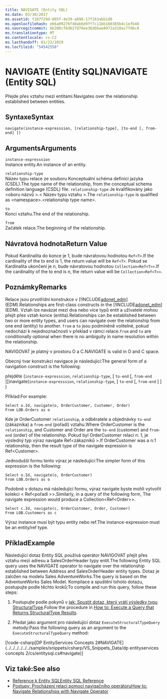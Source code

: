 ```yaml
---
title: NAVIGATE (Entity SQL)
ms.date: 03/30/2017
ms.assetid: f107f29d-005f-4e39-a898-17f163abb1d0
ms.openlocfilehash: e66a09276f40ab6d9ff7c11bb160385b4c1efb48
ms.sourcegitcommit: 6b308cf6d627d78ee36dbbae8972a310ac7fd6c8
ms.translationtype: MT
ms.contentlocale: cs-CZ
ms.lasthandoff: 01/23/2019
ms.locfileid: "54542558"
---
```

# <a name="navigate-entity-sql"></a><span data-ttu-id="20948-102">NAVIGATE (Entity SQL)</span><span class="sxs-lookup"><span data-stu-id="20948-102">NAVIGATE (Entity SQL)</span></span>
<span data-ttu-id="20948-103">Přejde přes vztahu mezi entitami.</span><span class="sxs-lookup"><span data-stu-id="20948-103">Navigates over the relationship established between entities.</span></span>  
  
## <a name="syntax"></a><span data-ttu-id="20948-104">Syntaxe</span><span class="sxs-lookup"><span data-stu-id="20948-104">Syntax</span></span>  
  
```  
navigate(instance-expresssion, [relationship-type], [to-end [, from-end] ])  
```  
  
## <a name="arguments"></a><span data-ttu-id="20948-105">Arguments</span><span class="sxs-lookup"><span data-stu-id="20948-105">Arguments</span></span>  
 `instance-expresssion`  
 <span data-ttu-id="20948-106">Instance entity.</span><span class="sxs-lookup"><span data-stu-id="20948-106">An instance of an entity.</span></span>  
  
 `relationship-type`  
 <span data-ttu-id="20948-107">Název typu relace ze souboru Konceptuální schéma definici jazyka (CSDL).</span><span class="sxs-lookup"><span data-stu-id="20948-107">The type name of the relationship, from the conceptual schema definition language (CSDL) file.</span></span> <span data-ttu-id="20948-108">`relationship-type` Je kvalifikovány jako \<oboru názvů >.\< Název typu vztahu >.</span><span class="sxs-lookup"><span data-stu-id="20948-108">The `relationship-type` is qualified as \<namespace>.\<relationship type name>.</span></span>  
  
 `to`  
 <span data-ttu-id="20948-109">Konci vztahu.</span><span class="sxs-lookup"><span data-stu-id="20948-109">The end of the relationship.</span></span>  
  
 `from`  
 <span data-ttu-id="20948-110">Začátek relace.</span><span class="sxs-lookup"><span data-stu-id="20948-110">The beginning of the relationship.</span></span>  
  
## <a name="return-value"></a><span data-ttu-id="20948-111">Návratová hodnota</span><span class="sxs-lookup"><span data-stu-id="20948-111">Return Value</span></span>  
 <span data-ttu-id="20948-112">Pokud Kardinalita do konce je 1, bude návratovou hodnotou `Ref<T>`.</span><span class="sxs-lookup"><span data-stu-id="20948-112">If the cardinality of the to end is 1, the return value will be `Ref<T>`.</span></span> <span data-ttu-id="20948-113">Pokud se Kardinalita ukončení je n, bude návratovou hodnotou `Collection<Ref<T>>`.</span><span class="sxs-lookup"><span data-stu-id="20948-113">If the cardinality of the to end is n, the return value will be `Collection<Ref<T>>`.</span></span>  
  
## <a name="remarks"></a><span data-ttu-id="20948-114">Poznámky</span><span class="sxs-lookup"><span data-stu-id="20948-114">Remarks</span></span>  
 <span data-ttu-id="20948-115">Relace jsou prvotřídní konstrukce v [!INCLUDE[adonet_edm](../../../../../../includes/adonet-edm-md.md)] (EDM).</span><span class="sxs-lookup"><span data-stu-id="20948-115">Relationships are first-class constructs in the [!INCLUDE[adonet_edm](../../../../../../includes/adonet-edm-md.md)] (EDM).</span></span> <span data-ttu-id="20948-116">Vztah lze navázat mezi dva nebo více typů entit a uživatelé mohou přejít přes vztah konce (entita).</span><span class="sxs-lookup"><span data-stu-id="20948-116">Relationships can be established between two or more entity types, and users can navigate over the relationship from one end (entity) to another.</span></span> <span data-ttu-id="20948-117">`from` a `to` jsou podmíněně volitelné, pokud nedochází k nejednoznačnosti v překlad v rámci relace.</span><span class="sxs-lookup"><span data-stu-id="20948-117">`from` and `to` are conditionally optional when there is no ambiguity in name resolution within the relationship.</span></span>  
  
 <span data-ttu-id="20948-118">NAVIGOVAT je platný v prostoru O a C.</span><span class="sxs-lookup"><span data-stu-id="20948-118">NAVIGATE is valid in O and C space.</span></span>  
  
 <span data-ttu-id="20948-119">Obecný tvar konstrukci navigace je následující:</span><span class="sxs-lookup"><span data-stu-id="20948-119">The general form of a navigation construct is the following:</span></span>  
  
 <span data-ttu-id="20948-120">přejděte (`instance-expresssion`, `relationship-type`, [ `to-end` [, `from-end` ]])</span><span class="sxs-lookup"><span data-stu-id="20948-120">navigate(`instance-expresssion`, `relationship-type`, [ `to-end` [, `from-end` ] ] )</span></span>  
  
 <span data-ttu-id="20948-121">Příklad:</span><span class="sxs-lookup"><span data-stu-id="20948-121">For example:</span></span>  
  
```  
Select o.Id, navigate(o, OrderCustomer, Customer, Order)  
From LOB.Orders as o  
```  
  
 <span data-ttu-id="20948-122">Kde je OrderCustomer `relationship`, a odběratele a objednávky `to-end` (zákazníka) a `from-end` (pořadí) vztahu.</span><span class="sxs-lookup"><span data-stu-id="20948-122">Where OrderCustomer is the `relationship`, and Customer and Order are the `to-end` (customer) and `from-end` (order) of the relationship.</span></span> <span data-ttu-id="20948-123">Pokud byl OrderCustomer relaci n: 1, je výsledný typ výraz navigate Ref\<zákazníků >.</span><span class="sxs-lookup"><span data-stu-id="20948-123">If OrderCustomer was a n:1 relationship, then the result type of the navigate expression is Ref\<Customer>.</span></span>  
  
 <span data-ttu-id="20948-124">Jednodušší formu tento výraz je následující:</span><span class="sxs-lookup"><span data-stu-id="20948-124">The simpler form of this expression is the following:</span></span>  
  
```  
Select o.Id, navigate(o, OrderCustomer)  
From LOB.Orders as o  
```  
  
 <span data-ttu-id="20948-125">Podobně v dotazu má následující formu, výraz navigate byste mohli vytvořit kolekci < Ref\<pořadí >>.</span><span class="sxs-lookup"><span data-stu-id="20948-125">Similarly, in a query of the following form, The navigate expression would produce a Collection<Ref\<Order>>.</span></span>  
  
```  
Select c.Id, navigate(c, OrderCustomer, Order, Customer)  
From LOB.Customers as c  
```  
  
 <span data-ttu-id="20948-126">Výraz instance musí být typu entity nebo ref.</span><span class="sxs-lookup"><span data-stu-id="20948-126">The instance-expression must be an entity/ref type.</span></span>  
  
## <a name="example"></a><span data-ttu-id="20948-127">Příklad</span><span class="sxs-lookup"><span data-stu-id="20948-127">Example</span></span>  
 <span data-ttu-id="20948-128">Následující dotaz Entity SQL používá operátor NAVIGOVAT přejít přes vztahu mezi adresu a SalesOrderHeader typy entit.</span><span class="sxs-lookup"><span data-stu-id="20948-128">The following Entity SQL query uses the NAVIGATE operator to navigate over the relationship established between Address and SalesOrderHeader entity types.</span></span> <span data-ttu-id="20948-129">Dotaz je založen na modelu Sales AdventureWorks.</span><span class="sxs-lookup"><span data-stu-id="20948-129">The query is based on the AdventureWorks Sales Model.</span></span> <span data-ttu-id="20948-130">Kompilace a spuštění tohoto dotazu, postupujte podle těchto kroků:</span><span class="sxs-lookup"><span data-stu-id="20948-130">To compile and run this query, follow these steps:</span></span>  
  
1.  <span data-ttu-id="20948-131">Postupujte podle pokynů v [jak: Spustit dotaz, který vrátí výsledky typu StructuralType](../../../../../../docs/framework/data/adonet/ef/how-to-execute-a-query-that-returns-structuraltype-results.md).</span><span class="sxs-lookup"><span data-stu-id="20948-131">Follow the procedure in [How to: Execute a Query that Returns StructuralType Results](../../../../../../docs/framework/data/adonet/ef/how-to-execute-a-query-that-returns-structuraltype-results.md).</span></span>  
  
2.  <span data-ttu-id="20948-132">Předat jako argument pro následující dotaz `ExecuteStructuralTypeQuery` metody:</span><span class="sxs-lookup"><span data-stu-id="20948-132">Pass the following query as an argument to the `ExecuteStructuralTypeQuery` method:</span></span>  
  
 [!code-csharp[DP EntityServices Concepts 2#NAVIGATE](../../../../../../samples/snippets/csharp/VS_Snippets_Data/dp entityservices concepts 2/cs/entitysql.cs#navigate)]  
  
## <a name="see-also"></a><span data-ttu-id="20948-133">Viz také:</span><span class="sxs-lookup"><span data-stu-id="20948-133">See also</span></span>
- [<span data-ttu-id="20948-134">Reference k Entity SQL</span><span class="sxs-lookup"><span data-stu-id="20948-134">Entity SQL Reference</span></span>](../../../../../../docs/framework/data/adonet/ef/language-reference/entity-sql-reference.md)
- [<span data-ttu-id="20948-135">Postupy: Procházení relací pomocí navigačního operátoru</span><span class="sxs-lookup"><span data-stu-id="20948-135">How to: Navigate Relationships with Navigate Operator</span></span>](../../../../../../docs/framework/data/adonet/ef/language-reference/navigate-entity-sql.md)
